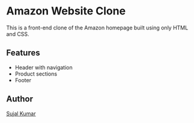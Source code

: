 # Amazon Website Clone

This is a front-end clone of the Amazon homepage built using only HTML and CSS.

## Features
- Header with navigation
- Product sections
- Footer


## Author
[Sujal Kumar](https://github.com/your-sujalkumar916)
